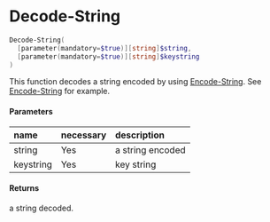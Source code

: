 # Decode-String
``` powershell
Decode-String(
  [parameter(mandatory=$true)][string]$string,
  [parameter(mandatory=$true)][string]$keystring
)
```
This function decodes a string encoded by using [Encode-String](encode-string.md).
See [Encode-String](encode-string.md) for example.

#### Parameters
|name|necessary|description|
|:--|:--|:--|
| string | Yes | a string encoded |
| keystring | Yes | key string |

#### Returns
a string decoded.

